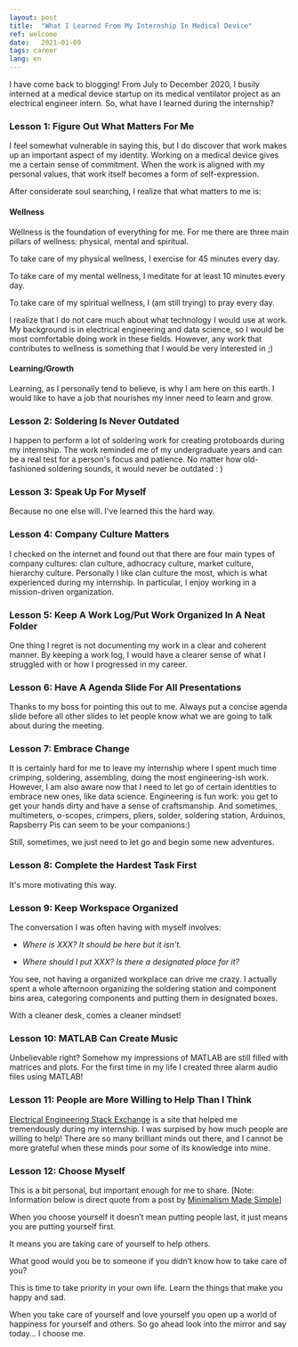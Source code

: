 ```yaml
---
layout: post
title:  "What I Learned From My Internship In Medical Device"
ref: welcome
date:   2021-01-09
tags: career
lang: en
---
```


I have come back to blogging!
From July to December 2020, I busily interned at a medical device startup on its medical ventilator project as an electrical engineer intern. So, what have I learned during the internship?

### Lesson 1: Figure Out What Matters For Me

I feel somewhat vulnerable in saying this, but I do discover that work makes up an important aspect of my identity. Working on a medical device gives me a certain sense of commitment. When the work is aligned with my personal values, that work itself becomes a form of self-expression.

After considerate soul searching, I realize that what matters to me is:

#### Wellness

Wellness is the foundation of everything for me. For me there are three main pillars of wellness: physical, mental and spiritual.

To take care of my physical wellness, I exercise for 45 minutes every day.

To take care of my mental wellness, I meditate for at least 10 minutes every day.

To take care of my spiritual wellness, I (am still trying) to pray every day.

I realize that I do not care much about what technology I would use at work. My background is in electrical engineering and data science, so I would be most comfortable doing work in these fields. However, any work that contributes to wellness is something that I would be very interested in ;)

#### Learning/Growth

Learning, as I personally tend to believe, is why I am here on this earth. I would like to have a job that nourishes my inner need to learn and grow.

### Lesson 2: Soldering Is Never Outdated

I happen to perform a lot of soldering work for creating protoboards during my internship. The work reminded me of my undergraduate years and can be a real test for a person's focus and patience. No matter how old-fashioned soldering sounds, it would never be outdated : )

### Lesson 3: Speak Up For Myself

Because no one else will. I've learned this the hard way.

### Lesson 4: Company Culture Matters

I checked on the internet and found out that there are four main types of company cultures: clan culture, adhocracy culture, market culture, hierarchy culture. Personally I like clan culture the most, which is what experienced during my internship. In particular, I enjoy working in a mission-driven organization.

### Lesson 5: Keep A Work Log/Put Work Organized In A Neat Folder

One thing I regret is not documenting my work in a clear and coherent manner. By keeping a work log, I would have a clearer sense of what I struggled with or how I progressed in my career. 

### Lesson 6: Have A Agenda Slide For All Presentations
Thanks to my boss for pointing this out to me. Always put a concise agenda slide before all other slides to let people know what we are going to talk about during the meeting.
### Lesson 7: Embrace Change 

It is certainly hard for me to leave my internship where I spent much time crimping, soldering, assembling, doing the most engineering-ish work. However, I am also aware now that I need to let go of certain identities to embrace new ones, like data science. Engineering is fun work: you get to get your hands dirty and have a sense of craftsmanship. And sometimes, multimeters, o-scopes, crimpers, pliers, solder, soldering station, Arduinos, Rapsberry Pis can seem to be your companions:)

Still, sometimes, we just need to let go and begin some new adventures. 

### Lesson 8: Complete the Hardest Task First

It's more motivating this way.

### Lesson 9: Keep Workspace Organized

The conversation I was often having with myself involves:

+ _Where is XXX? It should be here but it isn't._

+ _Where should I put XXX? Is there a designated place for it?_

You see, not having a organized workplace can drive me crazy. I actually spent a whole afternoon organizing the soldering station and component bins area, categoring components and putting them in designated boxes.

With a cleaner desk, comes a cleaner mindset!

### Lesson 10: MATLAB Can Create Music

Unbelievable right? Somehow my impressions of MATLAB are still filled with matrices and plots. For the first time in my life I created three alarm audio files using MATLAB!


### Lesson 11: People are More Willing to Help Than I Think
[Electrical Engineering Stack Exchange][ref-2] is a site that helped me tremendously during my internship. I was surpised by how much people are willing to help! There are so many brilliant minds out there, and I cannot be more grateful when these minds pour some of its knowledge into mine.
### Lesson 12: Choose Myself

This is a bit personal, but important enough for me to share.
[Note: Information below is direct quote from a post by [Minimalism Made Simple][ref-1]]

When you choose yourself it doesn’t mean putting people last, it just means you are putting yourself first.

It means you are taking care of yourself to help others. 

What good would you be to someone if you didn’t know how to take care of you?

 This is time to take priority in your own life. Learn the things that make you happy and sad.

When you take care of yourself and love yourself you open up a world of happiness for yourself and others. So go ahead look into the mirror and say today… I choose me.

[ref-1]:https://www.minimalismmadesimple.com/home/choosing-yourself/
[ref-2]:https://electronics.stackexchange.com/
